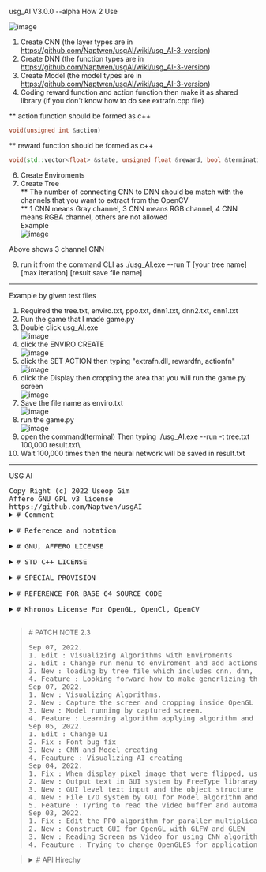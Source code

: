 usg_AI V3.0.0 --alpha
How 2 Use

![image](https://user-images.githubusercontent.com/47798805/189315179-2202bd0b-881c-4ec2-a7b9-6f89562606a7.png)

1. Create CNN (the layer types are in https://github.com/Naptwen/usgAI/wiki/usg_AI-3-version)
3. Create DNN (the function types are in https://github.com/Naptwen/usgAI/wiki/usg_AI-3-version)
4. Create Model (the model types are in https://github.com/Naptwen/usgAI/wiki/usg_AI-3-version)
5. Coding reward function and action function then make it as shared library (if you don't know how to do see extrafn.cpp file)

** action function should be formed as c++
```c++ 
void(unsigned int &action)
```
** reward function should be formed as c++
```c++ 
void(std::vector<float> &state, unsigned float &reward, bool &termination)
```

6. Create Enviroments
7. Create Tree\
** The number of connecting CNN to DNN should be match with the channels that you want to extract from the OpenCV\
** 1 CNN means Gray channel, 3 CNN means RGB channel, 4 CNN means RGBA channel, others are not allowed\
Example\
![image](https://user-images.githubusercontent.com/47798805/189314807-ea7ec250-bebd-483f-9d62-8864596d45f8.png)

Above shows 3 channel CNN

9. run it from the command CLI as ./usg_AI.exe --run T [your tree name] [max iteration] [result save file name]
____
Example by given test files
1. Required the tree.txt, enviro.txt, ppo.txt, dnn1.txt, dnn2.txt, cnn1.txt
2. Run the game that I made game.py 
3. Double click usg_AI.exe\
![image](https://user-images.githubusercontent.com/47798805/189294569-09153fad-02a8-4388-8e1f-939ea571651e.png)
4. click the ENVIRO CREATE\
![image](https://user-images.githubusercontent.com/47798805/189294825-21826d04-15de-4b70-9c15-71704fa92825.png)
5. click the SET ACTION then typing
"extrafn.dll, rewardfn,  actionfn"\
![image](https://user-images.githubusercontent.com/47798805/189295184-662e2147-f96a-4a34-b4c2-5b53e5e6e72b.png)
6. click the Display then cropping the area that you will run the game.py screen\
![image](https://user-images.githubusercontent.com/47798805/189295506-adffecb2-5c4d-4f99-a867-17ee9ba00cb0.png)
7. Save the file name as enviro.txt\
![image](https://user-images.githubusercontent.com/47798805/189295634-f04103a5-0e75-4c64-8dd9-81d92b7571c4.png)
8. run the game.py\
![image](https://user-images.githubusercontent.com/47798805/189303660-78756217-b02b-49de-9a49-7feb0bb71e7e.png)
8. open the command(terminal) Then typing ./usg_AI.exe  --run -t tree.txt 100,000 result.txt\
9. Wait 100,000 times then the neural network will be saved in result.txt
___
<!DOCTYPE HTML>
<HTML>

<HEAD>
   USG AI
</HEAD>

<BODY>
   <PRE>
Copy Right (c) 2022 Useop Gim
Affero GNU GPL v3 license
https://github.com/Naptwen/usgAI
<details>
<summary># Comment</summary>
   I coded this program for creating an A. I with freedom under positive purpose
   for the world. So hope it is useful for mathematicians, programmers, scientists,
   and whoever is interested.
</details>
<details>
<summary># Reference and notation</summary>
   1. The origin of this software must not be misrepresented; you must not
   claim that you wrote the original software. If you use this software
   in a product, an acknowledgment in the product documentation would be
   appreciated but is not required.
   2. Altered source versions must be plainly marked as such,
   and must not be misrepresented as being the original software.
   3. This notice may not be removed or altered from any source distribution.
</details>
<details>
<summary># GNU, AFFERO LICENSE</summary>
   This file is part of the usg_AI Library
   you can redistribute it and/or modify it under the terms of the GNU Affero.
   Affero General Public License V3 as published by the Free Software
   Foundation. http://www.gnu.org/licenses/ But, WITHOUT ANY WARRANTY without
   even the implied warranty of MERCHANTABILITY or FITNESS FOR A PARTICULAR
   PURPOSE. See the GNU General Public License and Affero license for more details
</details>
<details>
<summary># STD C++ LICENSE</summary>
   The core part of standard c++ library is base on the using LLVM clang library
</details>
<details>
<summary># SPECIAL PROVISION</summary>
   To prevent and make users take responsibility, for the uncontrollable and
   unpredictable dangers in the future, a special provision for using this program
   for responsibility. This library is restricted about any purpose that breaks the
   Laws of Robotic including intentness, negligence, and recklessness also
   restricted and users take responsibility.
</details>
<details>
<summary># REFERENCE FOR BASE 64 SOURCE CODE</summary>

   base64.cpp and base64.h

   base64 encoding and decoding with C++.
   More information at
     <https://renenyffenegger.ch/notes/development/Base64/Encoding-and-decoding-base-64-with-cpp>

   Version: 2.rc.08 (release candidate)

   Copyright (C) 2004-2017, 2020, 2021 René Nyffenegger

   This source code is provided 'as-is', without any express or implied
   warranty. In no event will the author be held liable for any damages
   arising from the use of this software.

   Permission is granted to anyone to use this software for any purpose,
   including commercial applications, and to alter it and redistribute it
   freely, subject to the following restrictions:

   1. The origin of this source code must not be misrepresented; you must not
      claim that you wrote the original source code. If you use this source code
      in a product, an acknowledgment in the product documentation would be
      appreciated but is not required.

   2. Altered source versions must be plainly marked as such, and must not be
      misrepresented as being the original source code.

   3. This notice may not be removed or altered from any source distribution.

   René Nyffenegger rene.nyffenegger@adp-gmbh.ch
</details>
<details>
<summary># Khronos License For OpenGL, OpenCl, OpenCV</summary>
   The core part of OpenCL, OpenGL, OpenCV are following Khronos license
   https://www.khronos.org/legal/Khronos_Apache_2.0_CLA
</details>
</PRE>
</BODY>
<BLOCKQUOTE>
   <summary># PATCH NOTE 2.3</summary>
   <PRE>
Sep 07, 2022.
1. Edit : Visualizing Algorithms with Enviroments
2. Edit : Change run menu to enviroment and add actions
3. New : loading by tree file which includes cnn, dnn, model, enviro
4. Feature : Looking forward how to make generlizing the reward
Sep 07, 2022.
1. New : Visualizing Algorithms.
2. New : Capture the screen and cropping inside OpenGL (only for winodw now).
3. New : Model running by captured screen.
4. Feature : Learning algorithm applying algorithm and multi thread.
Sep 05, 2022.
1. Edit : Change UI
2. Fix : Font bug fix
3. New : CNN and Model creating
4. Feauture : Visualizing AI creating
Sep 04, 2022.
1. Fix : When display pixel image that were flipped, using matrix transfer fixed it.
2. New : Output text in GUI system by FreeType libraray
3. New : GUI level text input and the object structure of integration GUI interface algorithm.
4. New : File I/O system by GUI for Model algorithm and Neural network algorithm
5. Feature : Tyring to read the video buffer and automatically creating CNN for neural net
Sep 03, 2022.
1. Fix : Edit the PPO algorithm for paraller multiplication
2. New : Construct GUI for OpenGL with GLFW and GLEW
3. New : Reading Screen as Video for using CNN algorithm
4. Feauture : Trying to change OpenGLES for application
</PRE>
</BLOCKQUOTE>
<BLOCKQUOTE>
   <details>Tree
      <BLOCKQUOTE>
         The mouse over text explains what is the function of header file and some header file is directly linked to the
         original code source website
      </BLOCKQUOTE>
      <summary># API Hirechy</summary>
      <ul class="menu">
         <li>
            <a href="https://github.com/Naptwen/usgAI"><span title="This is the main program">main.cpp</span></a>
            <ul class="submenu">
               <li><a href="https://github.com/Naptwen/usgAI"><span title="This is for connection GUI">usg_Khronos.hpp</span></a></li>
               <ul class="submenu">
                  <li><a href="https://github.com/Naptwen/usgAI"><span title="This is for graphic and UI object">usg_OpenGL.hpp</span></span></a></li>
                  <ul class="submenu">
                     <li><a href="https://github.com/Naptwen/usgAI"><span title="This is for text buffer on graphic interface">usg_FreeType.hpp</span></a></li>
                     <ul class="submenu">
                        <li><a href="http://freetype.org/"><button title="This is for free type API">ft2build.h</button>
                        </li>
                     </ul>
                     <li><a href="https://github.com/Naptwen/usgAI"><span title="This is for image and video">usg_OpenCV.hpp</span></a></li>
                     <ul class="submenu">
                        <li><a href="https://github.com/Naptwen/usgAI"><span title="This is for fragment shader for 3d object">shader.frag</span></li>
                        <li><a href="https://github.com/Naptwen/usgAI"><span title="This is for vertices shader for 3d object">shader.vert</span></li>
                        <li><a href="https://www.glfw.org/"><button
                                 title="This is for easy making OpenGL window">glfw3.h</button></li>
                        <li><a href="http://glew.sourceforge.net/"><button
                                 title="This is for easy making VAO for OpenGL">glew.h</button></li>
                        <li><a href="https://opencv.org/"><button title="This is for loading image">imgcode.h</button>
                        </li>
                        <li><a href="https://opencv.org/"><button title="This is for loading video">video.h</button>
                        </li>
                     </ul>
                  </ul>
               </ul>
               <li><a href="https://github.com/Naptwen/usgAI"><span title="This is for console user interface">usg_CLI.hpp</span></a></li>
               <ul class="submenu">
                  <li><a href="https://github.com/Naptwen/usgAI"><span title="This is for console interface for AI">usg_CLI_RL.hpp</span></a></li>
                  <ul class="submenu">
                     <li><a href="https://github.com/Naptwen/usgAI"><span title="This is for running AI program">usg_RL_AI.hpp</span></a></li>
                     <ul class="submenu">
                        <li><a href="https://github.com/Naptwen/usgAI"><span title="This is for multi threading agents">usg_RL_hivemind.hpp</span></a>
                        </li>
                        <ul class="submenu">
                           <li><a href="https://github.com/Naptwen/usgAI"><span
                                    title="This is for setting rule and enviroment">usg_RL_rule_book.hpp</span></a></li>
                           <ul class="submenu">
                              <li><a href="https://github.com/Naptwen/usgAI"><span title="This is for RL model algorithm">usg_RL_model.hpp</span></a>
                              </li>
                              <ul class="submenu">
                                 <li><a href="https://github.com/Naptwen/usgAI"><span
                                          title="This is for Neurla network algorithm">usg_Neural.hpp</span></a></li>
                                 <ul class="submenu">
                                    <li><a href="https://github.com/Naptwen/usgAI"><span
                                             title="This is for Neurla network functions">usg_Neural_function.hpp</span></a>
                                    </li>
                                    <ul class="submenu">
                                       <li><a href="https://github.com/Naptwen/usgAI"><span
                                                title="This is for CNN network algorithm">usg_CNN.hpp</span></a></li>
                                       <ul class="submenu">
                                          <li><a href="https://github.com/Naptwen/usgAI"><span
                                                   title="This is for CNN network functions">usg_CNN_function.hpp</span></a>
                                          </li>
                                          <ul class="submenu">
                                             <li><a href="https://github.com/Naptwen/usgAI"><span
                                                      title="This is for some convenient functinos">usg_etc_algorithm.hpp</span></a>
                                             </li>
                                             <ul class="submenu">
                                                <li><a
                                                      href="https://renenyffenegger.ch/notes/development/Base64/Encoding-and-decoding-base-64-with-cpp"><button
                                                         title="This is to reduce file size and communicate through network ">base_64.h</button></a>
                                                </li>
                                                <li><a href="https://github.com/Naptwen/usgAI"><span
                                                         title="This is for intersection between GPGPU and CPU">usg_vmatrix_Merge.hpp</span></a>
                                                </li>
                                                <ul class="submenu">
                                                   <li><a href="https://github.com/Naptwen/usgAI"><span
                                                            title="This is for matrix calculation algorithm base on standard vector container">usg_vmatrix.hpp</span></a>
                                                   </li>
                                                   <li><a href="https://github.com/Naptwen/usgAI"><span
                                                            title="This is for OpenCL gpgpu kernel interchange algorithm">usg_OpenCL.hpp</span></a>
                                                   </li>
                                                   <ul class="submenu">
                                                      <li><a href="https://www.khronos.org/opencl/"><button
                                                               title="This is for OpenCL">CL.h</button></a></li>
                                                   </ul>
                                                </ul>
                                             </ul>
                                          </ul>
                                       </ul>
                                    </ul>
                                 </ul>
                              </ul>
                           </ul>
                        </ul>
                     </ul>
                  </ul>
               </ul>
            </ul>
      </ul>
   </details>
</BLOCKQUOTE>

</HTML>

